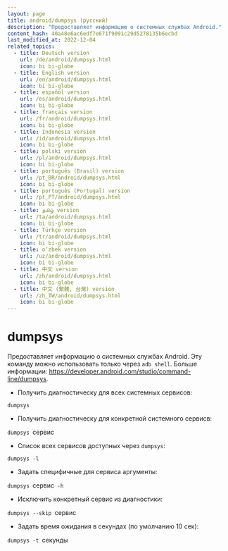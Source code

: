 ```yaml
---
layout: page
title: android/dumpsys (русский)
description: "Предоставляет информацию о системных службах Android."
content_hash: 40a48e6ac6edf7e671f9091c29d5278135b6ecbd
last_modified_at: 2022-12-04
related_topics:
  - title: Deutsch version
    url: /de/android/dumpsys.html
    icon: bi bi-globe
  - title: English version
    url: /en/android/dumpsys.html
    icon: bi bi-globe
  - title: español version
    url: /es/android/dumpsys.html
    icon: bi bi-globe
  - title: français version
    url: /fr/android/dumpsys.html
    icon: bi bi-globe
  - title: Indonesia version
    url: /id/android/dumpsys.html
    icon: bi bi-globe
  - title: polski version
    url: /pl/android/dumpsys.html
    icon: bi bi-globe
  - title: português (Brasil) version
    url: /pt_BR/android/dumpsys.html
    icon: bi bi-globe
  - title: português (Portugal) version
    url: /pt_PT/android/dumpsys.html
    icon: bi bi-globe
  - title: தமிழ் version
    url: /ta/android/dumpsys.html
    icon: bi bi-globe
  - title: Türkçe version
    url: /tr/android/dumpsys.html
    icon: bi bi-globe
  - title: o‘zbek version
    url: /uz/android/dumpsys.html
    icon: bi bi-globe
  - title: 中文 version
    url: /zh/android/dumpsys.html
    icon: bi bi-globe
  - title: 中文 (繁體, 台灣) version
    url: /zh_TW/android/dumpsys.html
    icon: bi bi-globe
---
```

# dumpsys

Предоставляет информацию о системных службах Android.
Эту команду можно использовать только через `adb shell`.
Больше информации: <https://developer.android.com/studio/command-line/dumpsys>.

- Получить диагностическу для всех системных сервисов:

`dumpsys`

- Получить диагностическу для конкретной системного сервисв:

`dumpsys `<span class="tldr-var badge badge-pill bg-dark-lm bg-white-dm text-white-lm text-dark-dm font-weight-bold">сервис</span>

- Список всех сервисов доступных через `dumpsys`:

`dumpsys -l`

- Задать специфичные для сервиса аргументы:

`dumpsys `<span class="tldr-var badge badge-pill bg-dark-lm bg-white-dm text-white-lm text-dark-dm font-weight-bold">сервис</span>` -h`

- Исключить конкретный сервис из диагностики:

`dumpsys --skip `<span class="tldr-var badge badge-pill bg-dark-lm bg-white-dm text-white-lm text-dark-dm font-weight-bold">сервис</span>

- Задать время ожидания в секундах (по умолчанию 10 сек):

`dumpsys -t `<span class="tldr-var badge badge-pill bg-dark-lm bg-white-dm text-white-lm text-dark-dm font-weight-bold">секунды</span>
